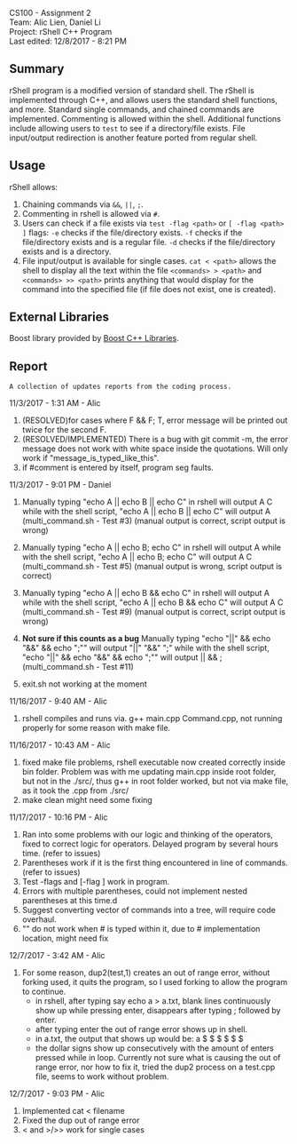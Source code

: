 CS100 - Assignment 2 <br />
Team: Alic Lien, Daniel Li <br />
Project: rShell C++ Program <br />
Last edited: 12/8/2017 - 8:21 PM <br />



## Summary

rShell program is a modified version of standard shell. The rShell is implemented through C++, and allows users the standard shell functions, and more. Standard single commands, and chained commands are implemented. Commenting is allowed within the shell. Additional functions include allowing users to ```test``` to see if a directory/file exists. File input/output redirection is another feature ported from regular shell.

## Usage

rShell allows:
1. Chaining commands via ```&&```, ```||```, ```;```.
2. Commenting in rshell is allowed via ```#```.
3. Users can check if a file exists via ```test -flag <path>``` or ```[ -flag <path> ]```
    flags:
    ```-e```	checks if the file/directory exists.
    ```-f```	checks if the file/directory exists and is a regular file.
    ```-d```	checks if the file/directory exists and is a directory.
4. File input/output is available for single cases.
    ```cat < <path>``` allows the shell to display all the text within the file
    ```<commands> > <path>``` and ```<commands> >> <path>``` prints anything that would display for the command into the specified file (if file does not exist, one is created).

## External Libraries

Boost library provided by [Boost C++ Libraries](http://www.boost.org/).


## Report

```A collection of updates reports from the coding process.```

11/3/2017 - 1:31 AM - Alic
1. (RESOLVED)for cases where F && F; T, error message will be printed out twice for the second F.
2. (RESOLVED/IMPLEMENTED) There is a bug with git commit -m, the error message does not work with white space inside the 
    quotations. Will only work if "message_is_typed_like_this". 
3. if #comment is entered by itself, program seg faults.


11/3/2017 - 9:01 PM - Daniel
1. Manually typing "echo A || echo B || echo C" in rshell will output
   A
   C
   while with the shell script, "echo A || echo B || echo C" will output
   A
   (multi_command.sh - Test #3)
   (manual output is correct, script output is wrong)
   
2. Manually typing "echo A || echo B; echo C" in rshell will output
   A
   while with the shell script, "echo A || echo B; echo C" will output
   A
   C
   (multi_command.sh - Test #5)
   (manual output is wrong, script output is correct)
   
3. Manually typing "echo A || echo B && echo C" in rshell will output
   A
   while with the shell script, "echo A || echo B && echo C" will output
   A
   C
   (multi_command.sh - Test #9)
   (manual output is correct, script output is wrong)
   
4. **Not sure if this counts as a bug**
   Manually typing "echo "||" && echo "&&" && echo ";"" will output
   "||"
   "&&"
   ";"
   while with the shell script, "echo "||" && echo "&&" && echo ";"" will output
   ||
   &&
   ;
   (multi_command.sh - Test #11)
   
5. exit.sh not working at the moment


11/16/2017 - 9:40 AM - Alic
1. rshell compiles and runs via. g++ main.cpp Command.cpp, not running properly for some reason with make file.

11/16/2017 - 10:43 AM - Alic
1. fixed make file problems, rshell executable now created correctly inside bin folder. Problem was with me updating main.cpp inside root folder, but not in the ./src/, thus g++ in root folder worked, but not via make file, as it took the .cpp from ./src/
2. make clean might need some fixing


11/17/2017 - 10:16 PM - Alic
1. Ran into some problems with our logic and thinking of the operators, fixed to correct logic for operators. Delayed program by several hours time. (refer to issues)
2. Parentheses work if it is the first thing encountered in line of commands. (refer to issues)
3. Test -flags and [-flag ] work in program.
4. Errors with multiple parentheses, could not implement nested parentheses at this time.d
5. Suggest converting vector of commands into a tree, will require code overhaul.
6. "" do not work when # is typed within it, due to # implementation location, might need fix

12/7/2017 - 3:42 AM - Alic
1. For some reason, dup2(test,1) creates an out of range error, without forking used, it quits the program, so I used forking to allow the program to continue.
    - in rshell, after typing say echo a > a.txt, blank lines continuously show up while pressing enter, disappears after typing ; followed by enter.
    - after typing enter the out of range error shows up in shell.
    - in a.txt, the output that shows up would be:
        a
        $ $ $ $ $ $
    - the dollar signs show up consecutively with the amount of enters pressed while in loop.
Currently not sure what is causing the out of range error, nor how to fix it, tried the dup2 process on a test.cpp file, seems to work without problem.

12/7/2017 - 9:03 PM - Alic
1. Implemented cat < filename
2. Fixed the dup out of range error
3. < and >/>> work for single cases
